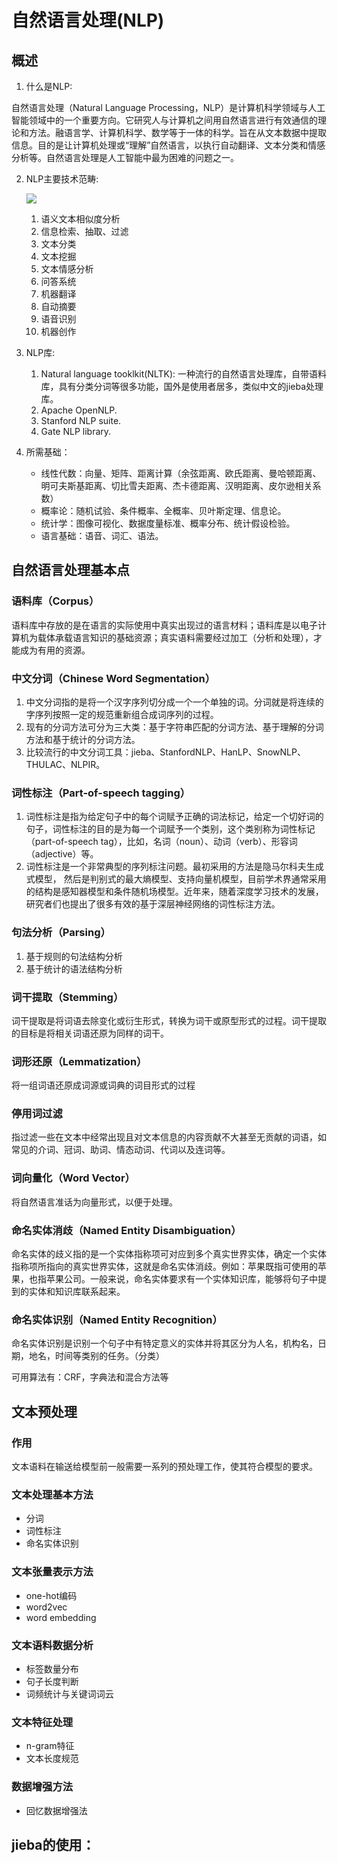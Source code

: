 # **自然语言处理(NLP)**

## **概述**

1. 什么是NLP:

  自然语言处理（Natural Language Processing，NLP）是计算机科学领域与人工智能领域中的一个重要方向。它研究人与计算机之间用自然语言进行有效通信的理论和方法。融语言学、计算机科学、数学等于一体的科学。旨在从文本数据中提取信息。目的是让计算机处理或“理解”自然语言，以执行自动翻译、文本分类和情感分析等。自然语言处理是人工智能中最为困难的问题之一。

2. NLP主要技术范畴:

    ![](images/2021-02-26-15-41-37.png)

    1. 语义文本相似度分析
    2. 信息检索、抽取、过滤
    3. 文本分类
    4. 文本挖掘
    5. 文本情感分析
    6. 问答系统
    7. 机器翻译
    8. 自动摘要
    9. 语音识别
    10. 机器创作

3. NLP库:

    1. Natural language tooklkit(NLTK):
    一种流行的自然语言处理库，自带语料库，具有分类分词等很多功能，国外是使用者居多，类似中文的jieba处理库。
    2. Apache OpenNLP.
    3. Stanford NLP suite.
    4. Gate NLP library.

4. 所需基础：

    - 线性代数：向量、矩阵、距离计算（余弦距离、欧氏距离、曼哈顿距离、明可夫斯基距离、切比雪夫距离、杰卡德距离、汉明距离、皮尔逊相关系数）
    - 概率论：随机试验、条件概率、全概率、贝叶斯定理、信息论。
    - 统计学：图像可视化、数据度量标准、概率分布、统计假设检验。
    - 语言基础：语音、词汇、语法。

## 自然语言处理基本点

### 语料库（Corpus）

​     语料库中存放的是在语言的实际使用中真实出现过的语言材料；语料库是以电子计算机为载体承载语言知识的基础资源；真实语料需要经过加工（分析和处理），才能成为有用的资源。

### 中文分词（Chinese Word Segmentation）

1. 中文分词指的是将一个汉字序列切分成一个一个单独的词。分词就是将连续的字序列按照一定的规范重新组合成词序列的过程。
2. 现有的分词方法可分为三大类：基于字符串匹配的分词方法、基于理解的分词方法和基于统计的分词方法。
3. 比较流行的中文分词工具：jieba、StanfordNLP、HanLP、SnowNLP、THULAC、NLPIR。

### 词性标注（Part-of-speech tagging）

1. 词性标注是指为给定句子中的每个词赋予正确的词法标记，给定一个切好词的句子，词性标注的目的是为每一个词赋予一个类别，这个类别称为词性标记（part-of-speech tag），比如，名词（noun）、动词（verb）、形容词（adjective）等。
2. 词性标注是一个非常典型的序列标注问题。最初采用的方法是隐马尔科夫生成式模型， 然后是判别式的最大熵模型、支持向量机模型，目前学术界通常采用的结构是感知器模型和条件随机场模型。近年来，随着深度学习技术的发展，研究者们也提出了很多有效的基于深层神经网络的词性标注方法。

### 句法分析（Parsing）

1. 基于规则的句法结构分析
2. 基于统计的语法结构分析

### 词干提取（Stemming）

词干提取是将词语去除变化或衍生形式，转换为词干或原型形式的过程。词干提取的目标是将相关词语还原为同样的词干。

### 词形还原（Lemmatization）

将一组词语还原成词源或词典的词目形式的过程

### 停用词过滤

指过滤一些在文本中经常出现且对文本信息的内容贡献不大甚至无贡献的词语，如常见的介词、冠词、助词、情态动词、代词以及连词等。

### 词向量化（Word Vector）

将自然语言准话为向量形式，以便于处理。

### **命名实体消歧（Named Entity Disambiguation）**

命名实体的歧义指的是一个实体指称项可对应到多个真实世界实体，确定一个实体指称项所指向的真实世界实体，这就是命名实体消歧。例如：苹果既指可使用的苹果，也指苹果公司。一般来说，命名实体要求有一个实体知识库，能够将句子中提到的实体和知识库联系起来。

### 命名实体识别（Named Entity Recognition）

命名实体识别是识别一个句子中有特定意义的实体并将其区分为人名，机构名，日期，地名，时间等类别的任务。（分类）

可用算法有：CRF，字典法和混合方法等

## 文本预处理

### 作用

文本语料在输送给模型前一般需要一系列的预处理工作，使其符合模型的要求。

### 文本处理基本方法

- 分词
- 词性标注
- 命名实体识别

### 文本张量表示方法

- one-hot编码
- word2vec
- word embedding

### 文本语料数据分析

- 标签数量分布
- 句子长度判断
- 词频统计与关键词词云

### 文本特征处理

- n-gram特征
- 文本长度规范

### 数据增强方法

- 回忆数据增强法

## jieba的使用：

